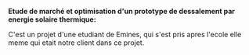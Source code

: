 **Etude de marché et optimisation d'un prototype de dessalement par energie solaire thermique:**

C'est un projet d'une etudiant de Emines, qui s'est pris apres l'ecole elle meme qui etait notre client dans ce projet.
